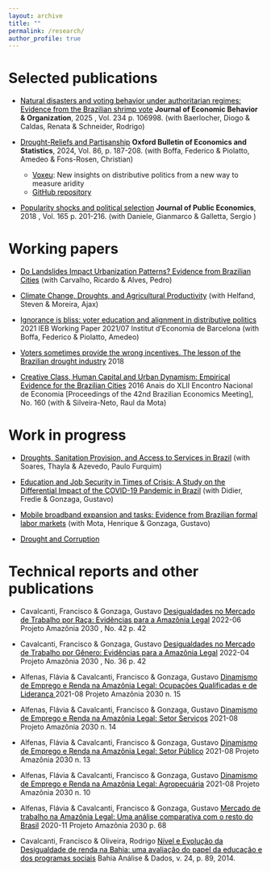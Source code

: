 ```yaml
---
layout: archive
title: ""
permalink: /research/
author_profile: true
---
```


# Selected publications

  * <a style='color: black;' href='https://www.sciencedirect.com/science/article/pii/S0167268125001180'>Natural disasters and voting behavior under authoritarian regimes: Evidence from the Brazilian shrimp vote</a> <b>Journal of Economic Behavior & Organization</b>, 2025 , Vol. 234 p. 106998. (with Baerlocher, Diogo & Caldas, Renata & Schneider, Rodrigo) 

  * <a style='color: black;' href='https://onlinelibrary.wiley.com/doi/full/10.1111/obes.12560'>Drought-Reliefs and Partisanship</a>  <b>Oxford Bulletin of Economics and Statistics</b>, 2024, Vol. 86, p. 187-208. (with Boffa, Federico & Piolatto, Amedeo & Fons-Rosen, Christian)
    * <a style='color: black;' href='https://voxeu.org/article/insights-distributive-politics-new-way-measure-aridity'>Voxeu</a>:  New insights on distributive politics from a new way to measure aridity
    * <a style='color: black;' href='https://github.com/FranciscoCavalcanti/Drought-reliefs-and-Partisanship'>GitHub repository</a>

  * <a style='color: black;' href='http://www.sciencedirect.com/science/article/pii/S0047272718301361'>Popularity shocks and political selection</a> <b>Journal of Public Economics</b>, 2018 , Vol. 165 p. 201-216. (with Daniele, Gianmarco & Galletta, Sergio ) 

# Working papers

  * <a style='color: black;' href='https://www.researchgate.net/profile/Ricardo-Carvalho-10/publication/383129940_Do_Landslides_Impact_Urbanization_Patterns_Evidence_from_Brazilian_Cities/links/66be0c688d0073559255b1e4/Do-Landslides-Impact-Urbanization-Patterns-Evidence-from-Brazilian-Cities.pdf'>Do Landslides Impact Urbanization Patterns? Evidence from Brazilian Cities</a>  (with Carvalho, Ricardo & Alves, Pedro)

  * <a style='color: black;' href='https://ageconsearch.umn.edu/record/338539/'>Climate Change, Droughts, and Agricultural Productivity</a>  (with Helfand, Steven & Moreira, Ajax) 


  * <a style='color: black;' href='http://diposit.ub.edu/dspace/handle/2445/182602'>Ignorance is bliss: voter education and alignment in distributive politics</a> 2021 IEB Working Paper 2021/07 Institut d’Economia de Barcelona (with Boffa, Federico & Piolatto, Amedeo)

  * <a style='color: black;' href='https://mpra.ub.uni-muenchen.de/88317/'>Voters sometimes provide the wrong incentives. The lesson of the Brazilian drought industry</a> 2018
  
  * <a style='color: black;' href='https://www.researchgate.net/profile/Francisco-Cavalcanti-6/publication/319902513_Creative_Class_Human_Capital_and_Urban_Dynamism_Empirical_Evidence_for_the_Brazilian_Cities/links/59c0dbdaaca272aff2e4efb0/Creative-Class-Human-Capital-and-Urban-Dynamism-Empirical-Evidence-for-the-Brazilian-Cities.pdf'>Creative Class, Human Capital and Urban Dynamism: Empirical Evidence for the Brazilian Cities</a> 2016 Anais do XLII Encontro Nacional de Economia [Proceedings of the 42nd Brazilian Economics Meeting], No. 160 (with & Silveira-Neto, Raul da Mota)

# Work in progress


  * <a style='color: black;' href=''>Droughts, Sanitation Provision, and Access to Services in Brazil</a> (with Soares, Thayla & Azevedo, Paulo Furquim)

  * <a style='color: black;' href=''>Education and Job Security in Times of Crisis: A Study on the Differential Impact of the COVID-19 Pandemic in Brazil</a> (with Didier, Fredie & Gonzaga, Gustavo)

  * <a style='color: black;' href=''>Mobile broadband expansion and tasks: Evidence from Brazilian formal labor markets</a> (with Mota, Henrique & Gonzaga, Gustavo)
  
  * <a style='color: black;' href=''>Drought and Corruption</a>


# Technical reports and other publications

  * Cavalcanti, Francisco & Gonzaga, Gustavo <a style='color: black;' href='https://amazonia2030.org.br/desigualdades-no-mercado-de-trabalho-por-raca-evidencias-para-a-amazonia-legal/'>Desigualdades no Mercado de Trabalho por Raça: Evidências para a Amazônia Legal</a> 2022-06 Projeto Amazônia 2030 , No. 42 p. 42

  * Cavalcanti, Francisco & Gonzaga, Gustavo <a style='color: black;' href='https://amazonia2030.org.br/desigualdades-no-mercado-de-trabalho-por-genero-evidencias-para-a-amazonia-legal/'>Desigualdades no Mercado de Trabalho por Gênero: Evidências para a Amazônia Legal</a>  2022-04 Projeto Amazônia 2030 , No. 36 p. 42


  * Alfenas, Flávia &  Cavalcanti, Francisco & Gonzaga, Gustavo <a style='color: black;' href='  https://amazonia2030.org.br/dinamismo-de-emprego-e-renda-na-amazonia-legal-ocupacoes-qualificadas-e-de-lideranca/'>Dinamismo de Emprego e Renda na Amazônia Legal: Ocupações Qualificadas e de Liderança </a>  2021-08 Projeto Amazônia 2030 n. 15


  * Alfenas, Flávia &  Cavalcanti, Francisco & Gonzaga, Gustavo <a style='color: black;' href='https://amazonia2030.org.br/dinamismo-de-emprego-e-renda-na-amazonia-legal-servicos/'>Dinamismo de Emprego e Renda na Amazônia Legal: Setor Serviços</a>  2021-08 Projeto Amazônia 2030 n. 14

  * Alfenas, Flávia &  Cavalcanti, Francisco & Gonzaga, Gustavo <a style='color: black;' href='https://amazonia2030.org.br/dinamismo-de-emprego-e-renda-na-amazonia-legal-setor-publico/'>Dinamismo de Emprego e Renda na Amazônia Legal: Setor Público</a>  2021-08 Projeto Amazônia 2030 n. 13

  * Alfenas, Flávia &  Cavalcanti, Francisco & Gonzaga, Gustavo <a style='color: black;' href='https://amazonia2030.org.br/dinamismo-de-emprego-e-renda-na-amazonia-legal-agropecuaria/'>Dinamismo de Emprego e Renda na Amazônia Legal: Agropecuária</a>  2021-08 Projeto Amazônia 2030 n. 10


  * Alfenas, Flávia &  Cavalcanti, Francisco & Gonzaga, Gustavo <a style='color: black;' href='https://amazonia2030.org.br/mercado-de-trabalho-na-amazonia-legal-uma-analise-comparativa-com-o-resto-do-brasil/'> Mercado de trabalho na Amazônia Legal: Uma análise comparativa com o resto do Brasil</a>  2020-11 Projeto Amazônia 2030 p. 68

  * Cavalcanti, Francisco & Oliveira, Rodrigo <a style='color: black;' href='/'> Nível e Evolução da Desigualdade de renda na Bahia: uma avaliação do papel da educação e dos programas sociais</a>  Bahia Análise & Dados,  v. 24, p. 89, 2014.  